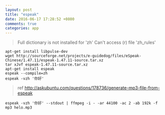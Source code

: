 ```yaml
---
layout: post
title: "espeak"
date: 2016-06-17 17:28:52 +0800
comments: true
categories: app
---
```


> Full dictionary is not installed for 'zh' Can't access (r) file 'zh_rules'  


`apt-get install libpulse-dev`  
`wget http://sourceforge.net/projects/e-guidedog/files/eSpeak-Chinese/1.47.11/espeak-1.47.11-source.tar.xz`  
`tar xJvf espeak-1.47.11-source.tar.xz`  
`apt-get install espeak`  
`espeak --compile=zh`  
`espeak -vzh '你好'`   

> ref http://askubuntu.com/questions/178736/generate-mp3-file-from-espeak  

`espeak -vzh '你好' --stdout | ffmpeg -i - -ar 44100 -ac 2 -ab 192k -f mp3 helo.mp3`  